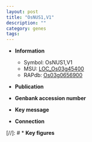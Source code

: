 ```yaml
---
layout: post
title: "OsNUS1,V1"
description: ""
category: genes
tags: 
---
```


* **Information**  
    + Symbol: OsNUS1,V1  
    + MSU: [LOC_Os03g45400](http://rice.uga.edu/cgi-bin/ORF_infopage.cgi?orf=LOC_Os03g45400)  
    + RAPdb: [Os03g0656900](http://rapdb.dna.affrc.go.jp/viewer/gbrowse_details/irgsp1?name=Os03g0656900)  

* **Publication**  

* **Genbank accession number**  

* **Key message**  

* **Connection**  

[//]: # * **Key figures**  



